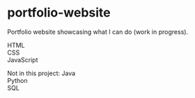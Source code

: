 # portfolio-website
Portfolio website showcasing what I can do (work in progress).

HTML<br />
CSS<br />
JavaScript<br />

Not in this project:
Java<br />
Python<br />
SQL<br />
